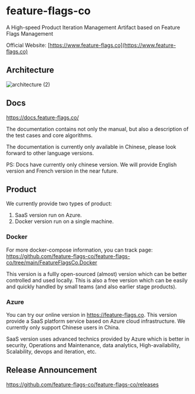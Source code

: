 # feature-flags-co

A High-speed Product Iteration Management Artifact based on Feature Flags Management


Official Website: [https://www.feature-flags.co](https://www.feature-flags.co)

## Architecture

![architecture (2)](https://user-images.githubusercontent.com/68597908/130894201-b3be152a-9ae2-4b4d-9ad6-18961e4773a0.png)

## Docs

https://docs.feature-flags.co/

The documentation contains not only the manual, but also a description of the test cases and core algorithms.

The documentation is currently only available in Chinese, please look forward to other language versions.

PS: Docs have currently only chinese version. We will provide English version and French version in the near future.

## Product

We currently provide two types of product:

1. SaaS version run on Azure.
2. Docker version run on a single machine.

### Docker
  
For more docker-compose information, you can track page: https://github.com/feature-flags-co/feature-flags-co/tree/main/FeatureFlagsCo.Docker

This version is a fullly open-sourced (almost) version which can be better controlled and used locally. This is also a free version which can be easily and quickly handled by small teams (and also earlier stage products).

### Azure 

You can try our online version in https://feature-flags.co. This version provide a SaaS platform service based on Azure cloud infrastructure. We currently only support Chinese users in China.

SaaS version uses advanced technics provided by Azure which is better in security, Operations and Maintenance, data analytics, High-availability, Scalability, devops and iteration, etc. 


## Release Announcement

https://github.com/feature-flags-co/feature-flags-co/releases


